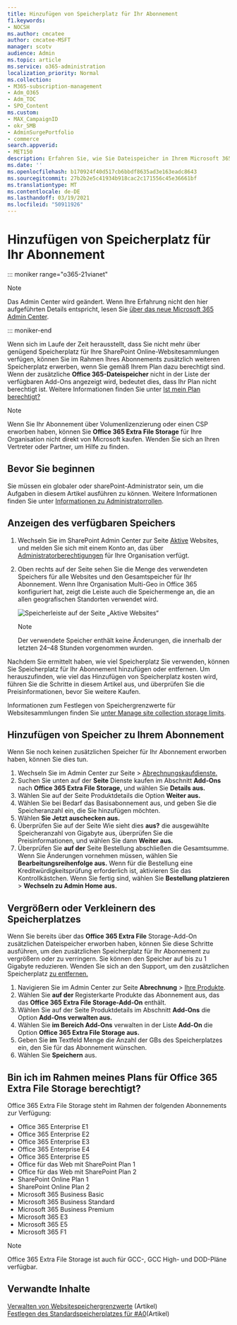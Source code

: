 ```yaml
---
title: Hinzufügen von Speicherplatz für Ihr Abonnement
f1.keywords:
- NOCSH
ms.author: cmcatee
author: cmcatee-MSFT
manager: scotv
audience: Admin
ms.topic: article
ms.service: o365-administration
localization_priority: Normal
ms.collection:
- M365-subscription-management
- Adm_O365
- Adm_TOC
- SPO_Content
ms.custom:
- MAX_CampaignID
- okr_SMB
- AdminSurgePortfolio
- commerce
search.appverid:
- MET150
description: Erfahren Sie, wie Sie Dateispeicher in Ihrem Microsoft 365-Abonnement hinzufügen und reduzieren. Mit zusätzlichem Dateispeicher können Sie weitere Inhalte in SharePoint Online und OneDrive speichern.
ms.date: ''
ms.openlocfilehash: b170924f40d517cb6bbdf8635ad3e163eadc8643
ms.sourcegitcommit: 27b2b2e5c41934b918cac2c171556c45e36661bf
ms.translationtype: MT
ms.contentlocale: de-DE
ms.lasthandoff: 03/19/2021
ms.locfileid: "50911926"
---
```

# <a name="add-storage-space-for-your-subscription"></a>Hinzufügen von Speicherplatz für Ihr Abonnement

::: moniker range="o365-21vianet"

> [!NOTE]
> Das Admin Center wird geändert. Wenn Ihre Erfahrung nicht den hier aufgeführten Details entspricht, lesen Sie [über das neue Microsoft 365 Admin Center](../admin/microsoft-365-admin-center-preview.md?preserve-view=true&view=o365-21vianet).

::: moniker-end

Wenn sich im Laufe der Zeit herausstellt, dass Sie nicht mehr über genügend Speicherplatz für Ihre SharePoint Online-Websitesammlungen verfügen, können Sie im Rahmen Ihres Abonnements zusätzlich weiteren Speicherplatz erwerben, wenn Sie gemäß Ihrem Plan dazu berechtigt sind.  Wenn der zusätzliche **Office 365-Dateispeicher** nicht in der Liste der verfügbaren Add-Ons angezeigt wird, bedeutet dies, dass Ihr Plan nicht berechtigt ist. Weitere Informationen finden Sie unter [Ist mein Plan berechtigt?](#is-my-plan-eligible-for-office-365-extra-file-storage)

> [!NOTE]
> Wenn Sie Ihr Abonnement über Volumenlizenzierung oder einen CSP erworben haben, können Sie **Office 365 Extra File Storage** für Ihre Organisation nicht direkt von Microsoft kaufen. Wenden Sie sich an Ihren Vertreter oder Partner, um Hilfe zu finden.

## <a name="before-you-begin"></a>Bevor Sie beginnen

Sie müssen ein globaler oder sharePoint-Administrator sein, um die Aufgaben in diesem Artikel ausführen zu können. Weitere Informationen finden Sie unter [Informationen zu Administratorrollen](../admin/add-users/about-admin-roles.md).

## <a name="view-available-storage"></a>Anzeigen des verfügbaren Speichers

1. Wechseln Sie im SharePoint Admin Center zur Seite <a href="https://admin.microsoft.com/sharepoint?page=siteManagement&modern=true" target="_blank">Aktive</a> Websites, und melden Sie sich mit einem Konto an, das über [Administratorberechtigungen](/sharepoint/sharepoint-admin-role) für Ihre Organisation verfügt.

2. Oben rechts auf der Seite sehen Sie die Menge des verwendeten Speichers für alle Websites und den Gesamtspeicher für Ihr Abonnement. Wenn Ihre Organisation Multi-Geo in Office 365 konfiguriert hat, zeigt die Leiste auch die Speichermenge an, die an allen geografischen Standorten verwendet wird.

   ![Speicherleiste auf der Seite „Aktive Websites“](/sharepoint/sharepointonline/media/active-sites-storage-bar.png)

   > [!NOTE]
   > Der verwendete Speicher enthält keine Änderungen, die innerhalb der letzten 24–48 Stunden vorgenommen wurden.

Nachdem Sie ermittelt haben, wie viel Speicherplatz Sie verwenden, können Sie Speicherplatz für Ihr Abonnement hinzufügen oder entfernen. Um herauszufinden, wie viel das Hinzufügen von Speicherplatz kosten wird, führen Sie die Schritte in diesem Artikel aus, und überprüfen Sie die Preisinformationen, bevor Sie weitere Kaufen.
  
Informationen zum Festlegen von Speichergrenzwerte für Websitesammlungen finden Sie [unter Manage site collection storage limits](/sharepoint/manage-site-collection-storage-limits).
  
## <a name="add-storage-to-your-subscription"></a>Hinzufügen von Speicher zu Ihrem Abonnement

Wenn Sie noch keinen zusätzlichen Speicher für Ihr Abonnement erworben haben, können Sie dies tun.

1. Wechseln Sie im Admin  Center zur Seite \> <a href="https://go.microsoft.com/fwlink/p/?linkid=868433" target="_blank">Abrechnungskaufdienste.</a>
2. Suchen Sie unten auf der **Seite** Dienste kaufen im Abschnitt **Add-Ons** nach **Office 365 Extra File Storage,** und wählen Sie **Details aus.**
3. Wählen Sie auf der Seite Produktdetails die Option **Weiter aus.**
4. Wählen Sie bei Bedarf das Basisabonnement aus, und geben Sie die Speicheranzahl ein, die Sie hinzufügen möchten.
5. Wählen **Sie Jetzt auschecken aus.**
6. Überprüfen Sie auf der Seite Wie sieht dies **aus?** die ausgewählte Speicheranzahl von Gigabyte aus, überprüfen Sie die Preisinformationen, und wählen Sie dann **Weiter aus.**
7. Überprüfen Sie **auf der** Seite Bestellung abschließen die Gesamtsumme. Wenn Sie Änderungen vornehmen müssen, wählen Sie **Bearbeitungsreihenfolge aus.** Wenn für die Bestellung eine Kreditwürdigkeitsprüfung erforderlich ist, aktivieren Sie das Kontrollkästchen. Wenn Sie fertig sind, wählen Sie **Bestellung platzieren** \> **Wechseln zu Admin Home aus.**

## <a name="increase-or-decrease-storage"></a>Vergrößern oder Verkleinern des Speicherplatzes

Wenn Sie bereits über das **Office 365 Extra File** Storage-Add-On zusätzlichen Dateispeicher erworben haben, können Sie diese Schritte ausführen, um den zusätzlichen Speicherplatz für Ihr Abonnement zu vergrößern oder zu verringern. Sie können den Speicher auf bis zu 1 Gigabyte reduzieren. Wenden Sie sich an den Support, um den zusätzlichen Speicherplatz [zu entfernen.](../admin/contact-support-for-business-products.md)

1. Navigieren Sie im Admin Center zur Seite **Abrechnung** \> <a href="https://go.microsoft.com/fwlink/p/?linkid=842054" target="_blank">Ihre Produkte</a>.
2. Wählen Sie **auf der** Registerkarte Produkte das Abonnement aus, das das **Office 365 Extra File Storage-Add-On** enthält.
3. Wählen Sie auf der Seite Produktdetails im Abschnitt **Add-Ons** die Option **Add-Ons verwalten aus.**
4. Wählen Sie **im Bereich Add-Ons** verwalten in der Liste **Add-On** die Option **Office 365 Extra File Storage aus.**
5. Geben Sie **im** Textfeld Menge die Anzahl der GBs des Speicherplatzes ein, den Sie für das Abonnement wünschen.
6. Wählen Sie **Speichern** aus.

## <a name="is-my-plan-eligible-for-office-365-extra-file-storage"></a>Bin ich im Rahmen meines Plans für Office 365 Extra File Storage berechtigt?

Office 365 Extra File Storage steht im Rahmen der folgenden Abonnements zur Verfügung:
  
- Office 365 Enterprise E1
- Office 365 Enterprise E2
- Office 365 Enterprise E3
- Office 365 Enterprise E4
- Office 365 Enterprise E5
- Office für das Web mit SharePoint Plan 1
- Office für das Web mit SharePoint Plan 2
- SharePoint Online Plan 1
- SharePoint Online Plan 2
- Microsoft 365 Business Basic
- Microsoft 365 Business Standard
- Microsoft 365 Business Premium
- Microsoft 365 E3
- Microsoft 365 E5
- Microsoft 365 F1

> [!NOTE]
> Office 365 Extra File Storage ist auch für GCC-, GCC High- und DOD-Pläne verfügbar.

## <a name="related-content"></a>Verwandte Inhalte

[Verwalten von Websitespeichergrenzwerte](ttps://docs.microsoft.com/sharepoint/manage-site-collection-storage-limits) (Artikel)\
[Festlegen des Standardspeicherplatzes für #A0](/onedrive/set-default-storage-space)(Artikel)